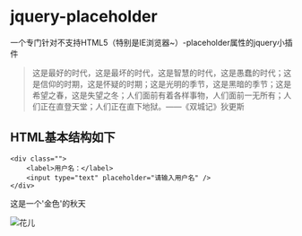 # jquery-placeholder
一个专门针对不支持HTML5（特别是IE浏览器~）-placeholder属性的jquery小插件
>这是最好的时代，这是最坏的时代，这是智慧的时代，这是愚蠢的时代；这是信仰的时期，这是怀疑的时期；这是光明的季节，这是黑暗的季节；这是希望之春，这是失望之冬；人们面前有着各样事物，人们面前一无所有；人们正在直登天堂；人们正在直下地狱。——《双城记》狄更斯

## HTML基本结构如下
	<div class="">
		<label>用户名：</label>
		<input type="text" placeholder="请输入用户名" />
	</div>

这是一个'金色'的秋天

![花儿](http://thumbnail0.baidupcs.com/thumbnail/46f48ce4cf67a2e799acc8f790be7599?fid=188548762-250528-1092470609643052&time=1483182000&rt=yt&sign=FDTAER-DCb740ccc5511e5e8fedcff06b081203-X1reM2Te3TzXUK3TiMMcvDtcS7I%3D&expires=2h&chkv=0&chkbd=0&chkpc=&dp-logid=8483790431145307828&dp-callid=0&size=c1920_u1080&quality=100)

